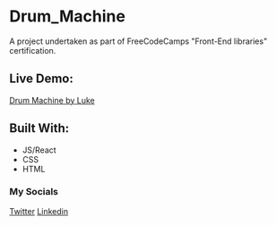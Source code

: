 # Drum_Machine
A project undertaken as part of FreeCodeCamps "Front-End libraries" certification.

## Live Demo:
[Drum Machine by Luke](https://codepen.io/LAWBowie/pen/yLQzXKa)

## Built With:
* JS/React
* CSS
* HTML
  
### My Socials
[Twitter](https://twitter.com/LukeAWBowman)
[Linkedin](https://www.linkedin.com/in/luke-bowman-1801a8188/)
